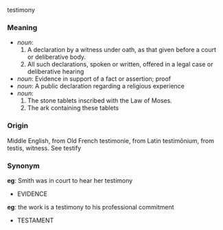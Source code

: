 testimony
### Meaning
+ _noun_:
   1. A declaration by a witness under oath, as that given before a court or deliberative body.
   2. All such declarations, spoken or written, offered in a legal case or deliberative hearing
+ _noun_: Evidence in support of a fact or assertion; proof
+ _noun_: A public declaration regarding a religious experience
+ _noun_:
   1. The stone tablets inscribed with the Law of Moses.
   2. The ark containing these tablets

### Origin

Middle English, from Old French testimonie, from Latin testimōnium, from testis, witness. See testify

### Synonym

__eg__: Smith was in court to hear her testimony

+ EVIDENCE

__eg__: the work is a testimony to his professional commitment

+ TESTAMENT


